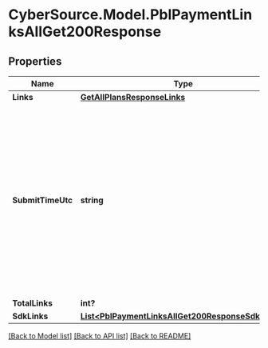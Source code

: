 # CyberSource.Model.PblPaymentLinksAllGet200Response
## Properties

Name | Type | Description | Notes
------------ | ------------- | ------------- | -------------
**Links** | [**GetAllPlansResponseLinks**](GetAllPlansResponseLinks.md) |  | [optional] 
**SubmitTimeUtc** | **string** | Time of request in UTC. Format: &#x60;YYYY-MM-DDThh:mm:ssZ&#x60; **Example** &#x60;2016-08-11T22:47:57Z&#x60; equals August 11, 2016, at 22:47:57 (10:47:57 p.m.). The &#x60;T&#x60; separates the date and the time. The &#x60;Z&#x60; indicates UTC.  Returned by Cybersource for all services.  | [optional] 
**TotalLinks** | **int?** |  | [optional] 
**SdkLinks** | [**List&lt;PblPaymentLinksAllGet200ResponseSdkLinks&gt;**](PblPaymentLinksAllGet200ResponseSdkLinks.md) |  | [optional] 

[[Back to Model list]](../README.md#documentation-for-models) [[Back to API list]](../README.md#documentation-for-api-endpoints) [[Back to README]](../README.md)

